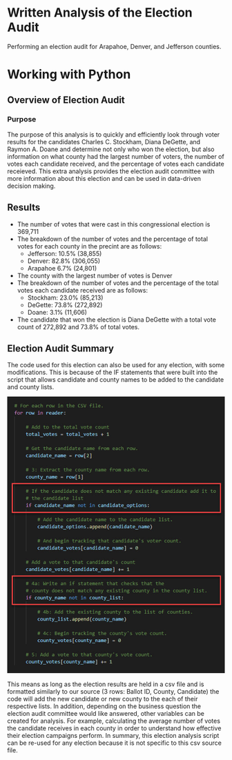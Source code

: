 # Written Analysis of the Election Audit
Performing an election audit for Arapahoe, Denver, and Jefferson counties.

# Working with Python

## Overview of Election Audit

### Purpose
The purpose of this analysis is to quickly and efficiently look through voter results for the candidates Charles C. Stockham, Diana DeGette, and Raymon A. Doane and determine not only who won the election, but also information on what county had the largest number of voters, the number of votes each candidate received, and the percentage of votes each candidate receieved. This extra analysis provides the election audit committee with more information about this election and can be used in data-driven decision making.

## Results
* The number of votes that were cast in this congressional election is 369,711
* The breakdown of the number of votes and the percentage of total votes for each county in the precint are as follows:
     * Jefferson: 10.5% (38,855)
     * Denver: 82.8% (306,055)
     * Arapahoe 6.7% (24,801)
* The county with the largest number of votes is Denver 
* The breakdown of the number of votes and the percentage of the total votes each candidate received are as follows:
     * Stockham: 23.0% (85,213)
     * DeGette: 73.8% (272,892)
     * Doane: 3.1% (11,606)
* The candidate that won the election is Diana DeGette with a total vote count of 272,892 and 73.8% of total votes.

## Election Audit Summary
The code used for this election can also be used for any election, with some modifications. This is because of the IF statements that were built into the script that allows candidate and county names to be added to the candidate and county lists.

![election_script](https://github.com/julianneitliong/election_analysis/blob/e2a329c7ee00759544bd47e4fc511223e86dfd1e/election_audit_summary.jpg)

This means as long as the election results are held in a csv file and is formatted similarly to our source (3 rows: Ballot ID, County, Candidate) the code will add the new candidate or new county to the each of their respective lists. In addition, depending on the business question the election audit committee would like answered, other variables can be created for analysis. For example, calculating the average number of votes the candidate receives in each county in order to understand how effective their election campaigns perform. In summary, this election analysis script can be re-used for any election because it is not specific to this csv source file. 
